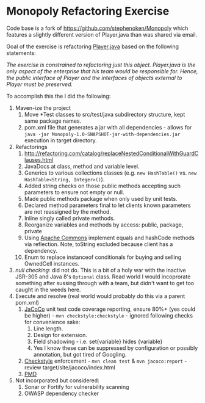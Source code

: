 # Monopoly Refactoring Exercise 

Code base is a fork of https://github.com/stephenoken/Monopoly which features a slightly different version of Player.java than was shared via email.

Goal of the exercise is refactoring [Player.java](src/main/java/edu/ncsu.monopoly/Player.java) based on the following statements: 

*The exercise is constrained to refactoring just this object. Player.java is the only aspect of the enterprise that his team would be responsible for. Hence, the public interface of Player and the interfaces of objects external to Player must be preserved.*

To accomplish this the I did the following: 

 1. Maven-ize the project 
    1. Move *Test classes to src/test/java subdirectory structure, kept same package names. 
    1. pom.xml file that generates a jar with all dependencies - allows for `java -jar Monopoly-1.0-SNAPSHOT-jar-with-dependencies.jar` execution in target directory. 
 1. Refactorings 
    1. http://refactoring.com/catalog/replaceNestedConditionalWithGuardClauses.html
    1. JavaDocs at class, method and variable level. 
    1. Generics to various collections classes (e.g. `new HashTable()` vs. `new HashTable<String, Integer>()`). 
    1. Added string checks on those public methods accepting such parameters to ensure not empty or null. 
    1. Made public methods package when only used by unit tests.
    1. Declared method parameters final to let clients known parameters are not reassigned by the method. 
    1. Inline singly called private methods. 
    1. Reorganize variables and methods by access: public, package, private
    1. Using [Apache Commons](https://commons.apache.org/) implement equals and hashCode methods via reflection. Note, toString excluded because client has a dependency.      
    1. Enum to replace instanceof conditionals for buying and selling OwnedCell instances. 
 1. *null checking*: did not do. This is a bit of a holy war with the inactive JSR-305 and Java 8's `Optional` class. Read world I would incoprorate something after sussing through with a team, but didn't want to get too caught in the weeds here.    
 1. Execute and resolve (real world would probably do this via a parent pom.xml) 
    1. [JaCoCo](http://www.eclemma.org/jacoco/trunk/index.html) unit test code coverage reporting, ensure 80%+ (yes could be higher) - `mvn checkstyle:checkstyle` - ignored following checks for convenience sake:
        1. Line length. 
        1. Design for extension. 
        1. Field shadowing - i.e. set{variable} hides {variable}
        1. Yes I know these can be suppressed by configuration or possibly annotation, but got tired of Googling. 
    1. [Checkstyle](https://maven.apache.org/plugins/maven-checkstyle-plugin/) enforcement - `mvn clean test` & `mvn jacoco:report` - review target/site/jacoco/index.html
    1. [PMD](https://pmd.github.io/) 
 1. Not incorporated but considered:
    1. Sonar or Fortify for vulnerability scanning 
    1. OWASP dependency checker  
 